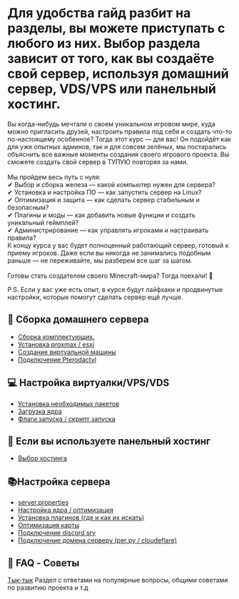 # Для удобства гайд разбит на разделы, вы можете приступать с любого из них. Выбор раздела зависит от того, как вы создаёте свой сервер, используя домашний сервер, VDS/VPS или панельный хостинг.

Вы когда-нибудь мечтали о своем уникальном игровом мире, куда можно пригласить друзей, настроить правила под себя и создать что-то по-настоящему особенное? Тогда этот курс — для вас! Он подойдёт как для уже опытных админов, так и для совсем зелёных, мы постарались объяснить все важные моменты создания своего игрового проекта. Вы сможете создать свой сервер в ТУПУЮ повторяя за нами.<br><br>
Мы пройдем весь путь с нуля:<br>
✔ Выбор и сборка железа — какой компьютер нужен для сервера?<br>
✔ Установка и настройка ПО — как запустить сервер на Linux?<br>
✔ Оптимизация и защита — как сделать сервер стабильным и безопасным?<br>
✔ Плагины и моды — как добавить новые функции и создать уникальный геймплей?<br>
✔ Администрирование — как управлять игроками и настраивать правила?<br>
К концу курса у вас будет полноценный работающий сервер, готовый к приему игроков. Даже если вы никогда не занимались подобным раньше — не переживайте, мы разберем все шаг за шагом.<br><br>
Готовы стать создателем своего Minecraft-мира? Тогда поехали! 🚀

P.S. Если у вас уже есть опыт, в курсе будут лайфхаки и продвинутые настройки, которые помогут сделать сервер ещё лучше.

## 🧱 Сборка домашнего сервера
- [Сборка комплектующих.](BuildServer/Build.md)
- [Установка proxmax / esxi](BuildServer/ProxmoxVMwareESXi.md)
- [Создание виртуальной машины](BuildServer/VirtualMachine.md)
- [Подключение Pterodactyl](BuildServer/Pterodactyl.md)

## 💻 Настройка виртуалки/VPS/VDS
- [Установка необходимых пакетов](VMVDSVPS/DownloadPacket.md)
- [Загрузка ядра](VMVDSVPS/DownloadCore.md)
- [Флаги запуска / скрипт запуска](VMVDSVPS/StartFile.md)

## 🎲 Если вы используете панельный хостинг
- [Выбор хостинга](Panel/PickHost.md)

## 📚Настройка сервера
- [server.properties](ServerSettings/server.properties.md)
- [Настройка ядра / оптимизация](ServerSettings/CoreOptimization.md)
- [Установка плагинов (где и как их искать)](ServerSettings/Plugins.md)
- [Оптимизация карты](ServerSettings/MapOptimization.md)
- [Подключение discord srv](ServerSettings/DiscordSRV.md)
- [Подключение домена серверу (рег.ру / cloudeflare)](ServerSettings/DNS.md)

## 🔎 FAQ - Советы
[Тык-тык](faq.md)
Раздел с ответами на популярные вопросы, общими советами по развитию проекта и т.д
